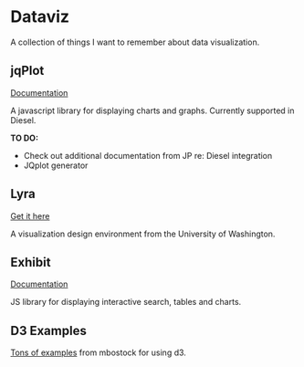 # Dataviz
A collection of things I want to remember about data visualization.

## jqPlot
[Documentation](http://www.jqplot.com/docs/files/usage-txt.html)

A javascript library for displaying charts and graphs. Currently supported in Diesel.

**TO DO:**
* Check out additional documentation from JP re: Diesel integration
* JQplot generator

## Lyra
[Get it here](http://idl.cs.washington.edu/projects/lyra/)

A visualization design environment from the University of Washington.

## Exhibit
[Documentation](http://simile-widgets.org/exhibit3/)

JS library for displaying interactive search, tables and charts.

## D3 Examples
[Tons of examples](https://github.com/mbostock/d3/wiki/Gallery) from mbostock for using d3.
